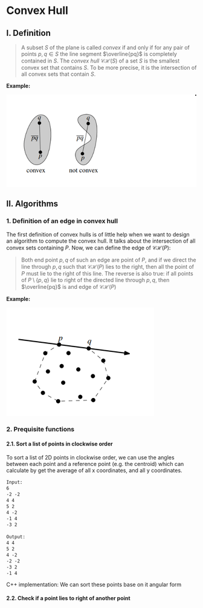 # Convex Hull

## I. Definition
> A subset $S$ of the plane is called *convex* if and only if for any pair of points $p, q \in S$ the line segment $\overline{pq}$ is completely contained in $S$. The *convex hull* $\mathcal{CH}(S)$ of a set $S$ is the smallest convex set that contains $S$. To be more precise, it is the intersection of all convex sets that contain $S$.

**Example:**

![Example of convex/non-convex polygon](img/img1.png)

## II. Algorithms
### 1. Definition of an edge in convex hull
The first definition of convex hulls is of little help when we want to design an algorithm to compute the convex hull. It talks about the intersection of all convex sets containing $P$. Now, we  can define the edge of $\mathcal{CH}(P)$:
> Both end point $p, q$  of such an edge are point of $P$, and if we direct the line through $p, q$ such that $\mathcal{CH}(P)$ lies to the right, then all the point of $P$ must lie to the right of this line. The reverse is also true: if all points of  $P \setminus \{p, q\}$ lie to right of the directed line through $p, q$, then $\overline{pq}$ is and edge of $\mathcal{CH}(P)$

**Example:**

![Example of an edge in CH(P)](img/img2.png)

### 2. Prequisite functions
#### 2.1. Sort a list of points in clockwise order
To sort a list of 2D points in clockwise order, we can use the angles between each point and a reference point (e.g. the centroid) which can calculate by get the average of all x coordinates, and all y coordinates.
```
Input:
6
-2 -2 
4 4  
5 2 
4 -2 
-1 4 
-3 2

Output:
4 4
5 2
4 -2
-2 -2
-3 2
-1 4
```
C++ implementation:
We can sort these points base on it angular form 
#### 2.2. Check if a point lies to right of another point


